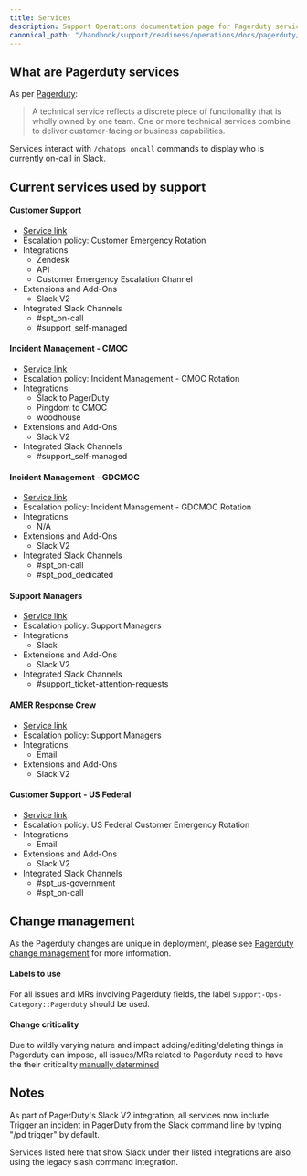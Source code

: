 ```yaml
---
title: Services
description: Support Operations documentation page for Pagerduty services
canonical_path: "/handbook/support/readiness/operations/docs/pagerduty/services"
---
```


## What are Pagerduty services

As per
[Pagerduty](https://support.pagerduty.com/docs/services-and-integrations):

> A technical service reflects a discrete piece of functionality that is wholly
> owned by one team. One or more technical services combine to deliver
> customer-facing or business capabilities.

Services interact with `/chatops oncall` commands to display who is currently
on-call in Slack.

## Current services used by support

#### Customer Support

- [Service link](https://gitlab.pagerduty.com/service-directory/PL3TX00)
- Escalation policy: Customer Emergency Rotation
- Integrations
  - Zendesk
  - API
  - Customer Emergency Escalation Channel
- Extensions and Add-Ons
  - Slack V2
- Integrated Slack Channels
  - #spt_on-call
  - #support_self-managed

#### Incident Management - CMOC

- [Service link](https://gitlab.pagerduty.com/service-directory/P1PRQ6J)
- Escalation policy: Incident Management - CMOC Rotation
- Integrations
  - Slack to PagerDuty
  - Pingdom to CMOC
  - woodhouse
- Extensions and Add-Ons
  - Slack V2
- Integrated Slack Channels
  - #support_self-managed

#### Incident Management - GDCMOC

- [Service link](https://gitlab.pagerduty.com/service-directory/P8WVAI0)
- Escalation policy: Incident Management - GDCMOC Rotation
- Integrations
  - N/A
- Extensions and Add-Ons
  - Slack V2
- Integrated Slack Channels
  - #spt_on-call
  - #spt_pod_dedicated

#### Support Managers

- [Service link](https://gitlab.pagerduty.com/service-directory/PTFI8XR)
- Escalation policy: Support Managers
- Integrations
  - Slack
- Extensions and Add-Ons
  - Slack V2
- Integrated Slack Channels
  - #support_ticket-attention-requests

#### AMER Response Crew

- [Service link](https://gitlab.pagerduty.com/service-directory/PZLOI4B)
- Escalation policy: Support Managers
- Integrations
  - Email
- Extensions and Add-Ons
  - Slack V2

#### Customer Support - US Federal

- [Service link](https://gitlab.pagerduty.com/service-directory/P8K2XHK)
- Escalation policy: US Federal Customer Emergency Rotation
- Integrations
  - Email
- Extensions and Add-Ons
  - Slack V2
- Integrated Slack Channels
  - #spt_us-government
  - #spt_on-call

## Change management

As the Pagerduty changes are unique in deployment, please see
[Pagerduty change management](/handbook/support/readiness/operations/docs/pagerduty/change_management)
for more information.

#### Labels to use

For all issues and MRs involving Pagerduty fields, the label
`Support-Ops-Category::Pagerduty` should be used.

#### Change criticality

Due to wildly varying nature and impact adding/editing/deleting things in
Pagerduty can impose, all issues/MRs related to Pagerduty need
to have the their criticality
[manually determined](/handbook/support/readiness/operations/docs/change_criticalities#determining-criticality)

## Notes

As part of PagerDuty's Slack V2 integration, all services now include Trigger an incident in PagerDuty from the Slack command line by typing "/pd trigger" by default.

Services listed here that show Slack under their listed integrations are also using the legacy slash command integration.
